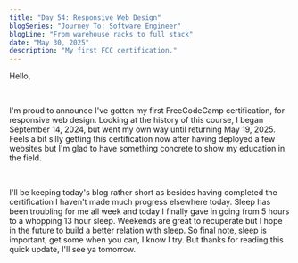 ```yaml
---
title: "Day 54: Responsive Web Design"
blogSeries: "Journey To: Software Engineer"
blogLine: "From warehouse racks to full stack"
date: "May 30, 2025"
description: "My first FCC certification."
---
```


Hello,

<br>

I'm proud to announce I've gotten my first FreeCodeCamp certification, for responsive web design. Looking at the history of this course, I began September 14, 2024, but went my own way until returning May 19, 2025. Feels a bit silly getting this certification now after having deployed a few websites but I'm glad to have something concrete to show my education in the field.

<br>

I'll be keeping today's blog rather short as besides having completed the certification I haven't made much progress elsewhere today. Sleep has been troubling for me all week and today I finally gave in going from 5 hours to a whopping 13 hour sleep. Weekends are great to recuperate but I hope in the future to build a better relation with sleep. So final note, sleep is important, get some when you can, I know I try. But thanks for reading this quick update, I'll see ya tomorrow.
